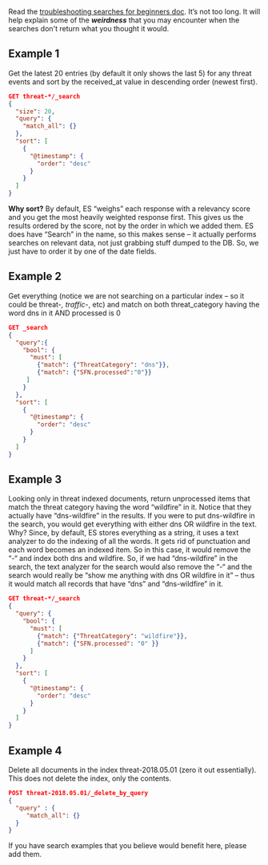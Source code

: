 Read the [troubleshooting searches for beginners doc](https://www.elastic.co/blog/found-beginner-troubleshooting).  It’s not too long.  It will help explain some of the ***weirdness*** that you may encounter when the searches don't return what you thought it would. 

## Example 1
Get the latest 20 entries (by default it only shows the last 5) for any threat events and sort by the received\_at value in descending order (newest first).  

```json
GET threat-*/_search
{
  "size": 20, 
  "query": {
    "match_all": {}
  },
  "sort": [
    {
      "@timestamp": {
        "order": "desc"
      }
    }
  ]
}
```
**Why sort?** 
By default, ES “weighs” each response with a relevancy score and you get the most heavily weighted response first.  This gives us the results ordered by the score, not by the order in which we added them.  ES does have “Search” in the name, so this makes sense – it actually performs searches on relevant data, not just grabbing stuff dumped to the DB.  So, we just have to order it by one of the date fields.  


## Example 2
Get everything (notice we are not searching on a particular index – so it could be threat-*, traffic-*, etc) and match on both threat_category having the word dns in it AND processed is 0
```json
GET _search
{
  "query":{
    "bool": {
      "must": [
        {"match": {"ThreatCategory": "dns"}},
        {"match": {"SFN.processed":"0"}}
     ]
    }
  },
  "sort": [
    {
      "@timestamp": {
        "order": "desc"
      }
    }
  ]
}
```



## Example 3
Looking only in threat indexed documents, return unprocessed items that match the threat category having the word “wildfire” in it.  Notice that they actually have “dns-wildfire” in the results.  If you were to put dns-wildfire in the search, you would get everything with either dns OR wildfire in the text.  Why?  Since, by default, ES stores everything as a string, it uses a text analyzer to do the indexing of all the words.  It gets rid of punctuation and each word becomes an indexed item.  So in this case, it would remove the “-“ and index both dns and wildfire.  So, if we had “dns-wildfire” in the search, the text analyzer for the search would also remove the “-“ and the search would really be “show me anything with dns OR wildfire in it” – thus it would match all records that have “dns” and “dns-wildfire” in it.  
```json
GET threat-*/_search
{
  "query": {
    "bool": {
      "must": [
        {"match": {"ThreatCategory": "wildfire"}},
        {"match": {"SFN.processed": "0" }}
      ]
    }
  },
  "sort": [
    {
      "@timestamp": {
        "order": "desc"
      }
    }
  ]
}
```



## Example 4
Delete all documents in the index threat-2018.05.01 (zero it out essentially).  This does not delete the index, only the contents.   
```json
POST threat-2018.05.01/_delete_by_query 
{
  "query" : {
     "match_all": {}
  }
}
```

If you have search examples that you believe would benefit here, please add them.  